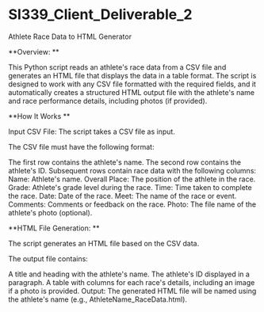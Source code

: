 # SI339_Client_Deliverable_2


Athlete Race Data to HTML Generator


**Overview:
**

This Python script reads an athlete's race data from a CSV file and generates an HTML file that displays the data in a table format. The script is designed to work with any CSV file formatted with the required fields, and it automatically creates a structured HTML output file with the athlete's name and race performance details, including photos (if provided).

**How It Works
**

Input CSV File: The script takes a CSV file as input. 

The CSV file must have the following format:

The first row contains the athlete's name.
The second row contains the athlete's ID.
Subsequent rows contain race data with the following columns:
Name: Athlete's name.
Overall Place: The position of the athlete in the race.
Grade: Athlete's grade level during the race.
Time: Time taken to complete the race.
Date: Date of the race.
Meet: The name of the race or event.
Comments: Comments or feedback on the race.
Photo: The file name of the athlete's photo (optional).



**HTML File Generation: **

The script generates an HTML file based on the CSV data. 


The output file contains:

A title and heading with the athlete's name.
The athlete's ID displayed in a paragraph.
A table with columns for each race's details, including an image if a photo is provided.
Output: The generated HTML file will be named using the athlete's name (e.g., AthleteName_RaceData.html).

